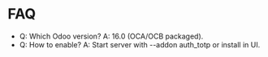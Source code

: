 # FAQ

- Q: Which Odoo version? A: 16.0 (OCA/OCB packaged).
- Q: How to enable? A: Start server with --addon auth_totp or install in UI.
